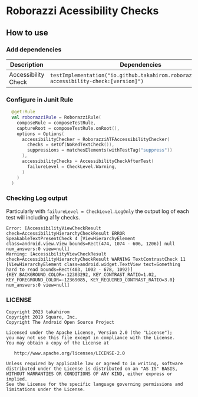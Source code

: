 # Roborazzi Acessibility Checks

## How to use

### Add dependencies

| Description         | Dependencies                                                                                  |
|---------------------|-----------------------------------------------------------------------------------------------|
| Accessibility Check | `testImplementation("io.github.takahirom.roborazzi:roborazzi-accessibility-check:[version]")` |

### Configure in Junit Rule

```kotlin
  @get:Rule
  val roborazziRule = RoborazziRule(
    composeRule = composeTestRule,
    captureRoot = composeTestRule.onRoot(),
    options = Options(
      accessibilityChecker = RoborazziATFAccessibilityChecker(
        checks = setOf(NoRedTextCheck()),
        suppressions = matchesElements(withTestTag("suppress"))
      ),
      accessibilityChecks = AccessibilityCheckAfterTest(
        failureLevel = CheckLevel.Warning,
      )
    )
  )
```

### Checking Log output

Particularly with `failureLevel = CheckLevel.LogOnly` the output log of each test will including a11y checks.

```text
Error: [AccessibilityViewCheckResult check=AccessibilityHierarchyCheckResult ERROR SpeakableTextPresentCheck 4 [ViewHierarchyElement class=android.view.View bounds=Rect(474, 1074 - 606, 1206)] null num_answers:0 view=null]
Warning: [AccessibilityViewCheckResult check=AccessibilityHierarchyCheckResult WARNING TextContrastCheck 11 [ViewHierarchyElement class=android.widget.TextView text=Something hard to read bounds=Rect(403, 1002 - 678, 1092)] {KEY_BACKGROUND_COLOR=-12303292, KEY_CONTRAST_RATIO=1.02, KEY_FOREGROUND_COLOR=-12369085, KEY_REQUIRED_CONTRAST_RATIO=3.0} num_answers:0 view=null]
```

### LICENSE

```
Copyright 2023 takahirom
Copyright 2019 Square, Inc.
Copyright The Android Open Source Project

Licensed under the Apache License, Version 2.0 (the "License");
you may not use this file except in compliance with the License.
You may obtain a copy of the License at

   http://www.apache.org/licenses/LICENSE-2.0

Unless required by applicable law or agreed to in writing, software
distributed under the License is distributed on an "AS IS" BASIS,
WITHOUT WARRANTIES OR CONDITIONS OF ANY KIND, either express or implied.
See the License for the specific language governing permissions and
limitations under the License.
```
